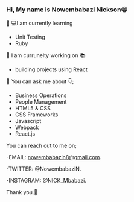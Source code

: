 ### Hi, My name is Nowembabazi Nickson😁

🌱 💻I am currently learning 
 * Unit Testing
 * Ruby


:blossom:  I am currunelty working on 📚
- building projects using React

💬 You can ask me about 👇;
- Business Operations 
- People Management 
- HTML5 & CSS
- CSS Frameworks
- Javascript
- Webpack
- React.js

You can reach out to me on; 

-EMAIL: nowembabazin8@gmail.com.

-TWITTER: @NowembabaziN.

-INSTAGRAM: @NICK_Mbabazi.

Thank you.💃
